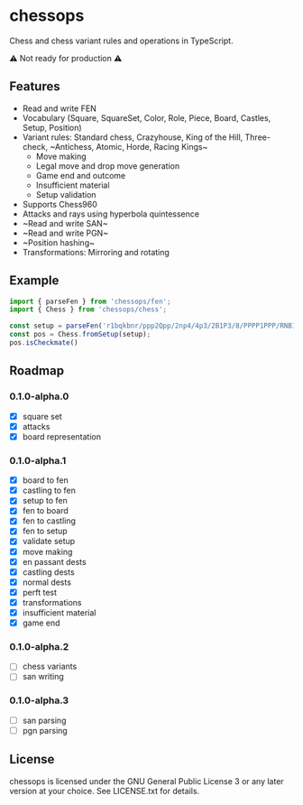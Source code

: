 chessops
========

Chess and chess variant rules and operations in TypeScript.

:warning: Not ready for production :warning:

Features
--------

* Read and write FEN
* Vocabulary (Square, SquareSet, Color, Role, Piece, Board, Castles, Setup,
  Position)
* Variant rules: Standard chess, Crazyhouse, King of the Hill, Three-check,
  ~Antichess, Atomic, Horde, Racing Kings~
  - Move making
  - Legal move and drop move generation
  - Game end and outcome
  - Insufficient material
  - Setup validation
* Supports Chess960
* Attacks and rays using hyperbola quintessence
* ~Read and write SAN~
* ~Read and write PGN~
* ~Position hashing~
* Transformations: Mirroring and rotating

Example
-------

```javascript
import { parseFen } from 'chessops/fen';
import { Chess } from 'chessops/chess';

const setup = parseFen('r1bqkbnr/ppp2Qpp/2np4/4p3/2B1P3/8/PPPP1PPP/RNB1K1NR b KQkq - 0 4');
const pos = Chess.fromSetup(setup);
pos.isCheckmate()
```

Roadmap
-------

### 0.1.0-alpha.0

* [x] square set
* [x] attacks
* [x] board representation

### 0.1.0-alpha.1

* [x] board to fen
* [x] castling to fen
* [x] setup to fen
* [x] fen to board
* [x] fen to castling
* [x] fen to setup
* [x] validate setup
* [x] move making
* [x] en passant dests
* [x] castling dests
* [x] normal dests
* [x] perft test
* [x] transformations
* [x] insufficient material
* [x] game end

### 0.1.0-alpha.2

* [ ] chess variants
* [ ] san writing

### 0.1.0-alpha.3

* [ ] san parsing
* [ ] pgn parsing

License
-------

chessops is licensed under the GNU General Public License 3 or any later
version at your choice. See LICENSE.txt for details.
